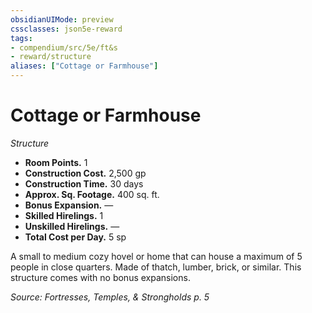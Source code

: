 ```yaml
---
obsidianUIMode: preview
cssclasses: json5e-reward
tags:
- compendium/src/5e/ft&s
- reward/structure
aliases: ["Cottage or Farmhouse"]
---
```

# Cottage or Farmhouse
*Structure*  

- **Room Points.** 1  
- **Construction Cost.** 2,500 gp  
- **Construction Time.** 30 days  
- **Approx. Sq. Footage.** 400 sq. ft.  
- **Bonus Expansion.** —  
- **Skilled Hirelings.** 1  
- **Unskilled Hirelings.** —  
- **Total Cost per Day.** 5 sp  

A small to medium cozy hovel or home that can house a maximum of 5 people in close quarters. Made of thatch, lumber, brick, or similar. This structure comes with no bonus expansions.

*Source: Fortresses, Temples, & Strongholds p. 5*
